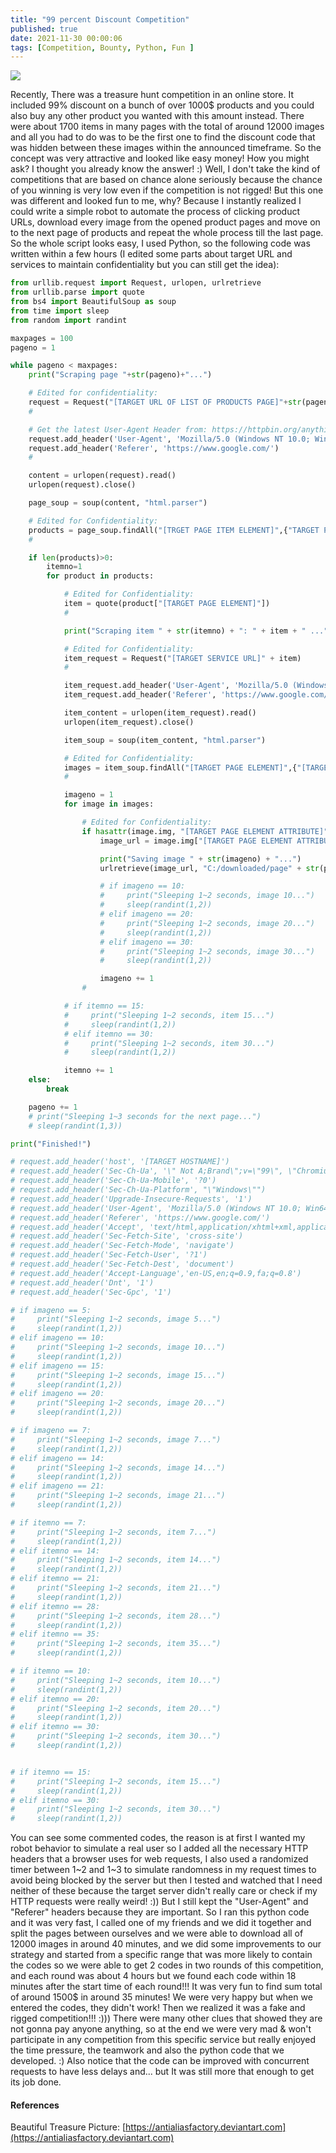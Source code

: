 ```yaml
---
title: "99 percent Discount Competition"
published: true
date: 2021-11-30 00:00:06
tags: [Competition, Bounty, Python, Fun ]
---
```


![](/blog/assets/bounty1.png)

Recently, There was a treasure hunt competition in an online store. It included 99% discount on a bunch of over 1000$ products and you could also buy any other product you wanted with this amount instead. There were about 1700 items in many pages with the total of around 12000 images and all you had to do was to be the first one to find the discount code that was hidden between these images within the announced timeframe. So the concept was very attractive and looked like easy money! How you might ask? I thought you already know the answer! :)
Well, I don't take the kind of competitions that are based on chance alone seriously because the chance of you winning is very low even if the competition is not rigged! But this one was different and looked fun to me, why? Because I instantly realized I could write a simple robot to automate the process of clicking product URLs, download every image from the opened product pages and move on to the next page of products and repeat the whole process till the last page. So the whole script looks easy, I used Python, so the following code was written within a few hours (I edited some parts about target URL and services to maintain confidentiality but you can still get the idea):

```python
from urllib.request import Request, urlopen, urlretrieve
from urllib.parse import quote
from bs4 import BeautifulSoup as soup
from time import sleep
from random import randint

maxpages = 100
pageno = 1

while pageno < maxpages:
    print("Scraping page "+str(pageno)+"...")

    # Edited for confidentiality:
    request = Request("[TARGET URL OF LIST OF PRODUCTS PAGE]"+str(pageno))
    #

    # Get the latest User-Agent Header from: https://httpbin.org/anything
    request.add_header('User-Agent', 'Mozilla/5.0 (Windows NT 10.0; Win64; x64) AppleWebKit/537.36 (KHTML, like Gecko) Chrome/96.0.4664.45 Safari/537.36')
    request.add_header('Referer', 'https://www.google.com/')
    #

    content = urlopen(request).read()
    urlopen(request).close()

    page_soup = soup(content, "html.parser")

    # Edited for Confidentiality:
    products = page_soup.findAll("[TRGET PAGE ITEM ELEMENT]",{"TARGET PAGE CLASS"})  
    #

    if len(products)>0:
        itemno=1
        for product in products:

            # Edited for Confidentiality:
            item = quote(product["[TARGET PAGE ELEMENT]"])
            #

            print("Scraping item " + str(itemno) + ": " + item + " ...")

            # Edited for Confidentiality:
            item_request = Request("[TARGET SERVICE URL]" + item)
            #

            item_request.add_header('User-Agent', 'Mozilla/5.0 (Windows NT 10.0; Win64; x64) AppleWebKit/537.36 (KHTML, like Gecko) Chrome/96.0.4664.45 Safari/537.36')
            item_request.add_header('Referer', 'https://www.google.com/')

            item_content = urlopen(item_request).read()
            urlopen(item_request).close()

            item_soup = soup(item_content, "html.parser")

            # Edited for Confidentiality:
            images = item_soup.findAll("[TARGET PAGE ELEMENT]",{"[TARGET PAGE CLASS]"})
            #

            imageno = 1
            for image in images:

                # Edited for Confidentiality:
                if hasattr(image.img, "[TARGET PAGE ELEMENT ATTRIBUTE]"):
                    image_url = image.img["[TARGET PAGE ELEMENT ATTRIBUTE]"]

                    print("Saving image " + str(imageno) + "...")
                    urlretrieve(image_url, "C:/downloaded/page" + str(pageno) + "_item" + str(itemno) + "_" + str(imageno) + ".jpg")

                    # if imageno == 10:
                    #     print("Sleeping 1~2 seconds, image 10...")
                    #     sleep(randint(1,2))
                    # elif imageno == 20:
                    #     print("Sleeping 1~2 seconds, image 20...")
                    #     sleep(randint(1,2))
                    # elif imageno == 30:
                    #     print("Sleeping 1~2 seconds, image 30...")
                    #     sleep(randint(1,2))

                    imageno += 1
                #

            # if itemno == 15:
            #     print("Sleeping 1~2 seconds, item 15...")
            #     sleep(randint(1,2))
            # elif itemno == 30:
            #     print("Sleeping 1~2 seconds, item 30...")
            #     sleep(randint(1,2))

            itemno += 1
    else:
        break

    pageno += 1
    # print("Sleeping 1~3 seconds for the next page...")
    # sleep(randint(1,3))

print("Finished!")

# request.add_header('host', '[TARGET HOSTNAME]')
# request.add_header('Sec-Ch-Ua', '\" Not A;Brand\";v=\"99\", \"Chromium\";v=\"96\", \"Google Chrome\";v=\"96\"')
# request.add_header('Sec-Ch-Ua-Mobile', '?0')
# request.add_header('Sec-Ch-Ua-Platform', "\"Windows\"")
# request.add_header('Upgrade-Insecure-Requests', '1')
# request.add_header('User-Agent', 'Mozilla/5.0 (Windows NT 10.0; Win64; x64) AppleWebKit/537.36 (KHTML, like Gecko) Chrome/96.0.4664.45 Safari/537.36')
# request.add_header('Referer', 'https://www.google.com/')
# request.add_header('Accept', 'text/html,application/xhtml+xml,application/xml;q=0.9,image/avif,image/webp,image/apng,*/*;q=0.8,application/signed-exchange;v=b3;q=0.9')
# request.add_header('Sec-Fetch-Site', 'cross-site')
# request.add_header('Sec-Fetch-Mode', 'navigate')
# request.add_header('Sec-Fetch-User', '?1')
# request.add_header('Sec-Fetch-Dest', 'document')
# request.add_header('Accept-Language','en-US,en;q=0.9,fa;q=0.8')
# request.add_header('Dnt', '1')
# request.add_header('Sec-Gpc', '1')

# if imageno == 5:
#     print("Sleeping 1~2 seconds, image 5...")
#     sleep(randint(1,2))
# elif imageno == 10:
#     print("Sleeping 1~2 seconds, image 10...")
#     sleep(randint(1,2))
# elif imageno == 15:
#     print("Sleeping 1~2 seconds, image 15...")
#     sleep(randint(1,2))
# elif imageno == 20:
#     print("Sleeping 1~2 seconds, image 20...")
#     sleep(randint(1,2))

# if imageno == 7:
#     print("Sleeping 1~2 seconds, image 7...")
#     sleep(randint(1,2))
# elif imageno == 14:
#     print("Sleeping 1~2 seconds, image 14...")
#     sleep(randint(1,2))
# elif imageno == 21:
#     print("Sleeping 1~2 seconds, image 21...")
#     sleep(randint(1,2))

# if itemno == 7:
#     print("Sleeping 1~2 seconds, item 7...")
#     sleep(randint(1,2))
# elif itemno == 14:
#     print("Sleeping 1~2 seconds, item 14...")
#     sleep(randint(1,2))
# elif itemno == 21:
#     print("Sleeping 1~2 seconds, item 21...")
#     sleep(randint(1,2))
# elif itemno == 28:
#     print("Sleeping 1~2 seconds, item 28...")
#     sleep(randint(1,2))
# elif itemno == 35:
#     print("Sleeping 1~2 seconds, item 35...")
#     sleep(randint(1,2))

# if itemno == 10:
#     print("Sleeping 1~2 seconds, item 10...")
#     sleep(randint(1,2))
# elif itemno == 20:
#     print("Sleeping 1~2 seconds, item 20...")
#     sleep(randint(1,2))
# elif itemno == 30:
#     print("Sleeping 1~2 seconds, item 30...")
#     sleep(randint(1,2))


# if itemno == 15:
#     print("Sleeping 1~2 seconds, item 15...")
#     sleep(randint(1,2))
# elif itemno == 30:
#     print("Sleeping 1~2 seconds, item 30...")
#     sleep(randint(1,2))
```

You can see some commented codes, the reason is at first I wanted my robot behavior to simulate a real user so I added all the necessary HTTP headers that a browser uses for web requests, I also used a randomized timer between 1~2 and 1~3 to simulate randomness in my request times to avoid being blocked by the server but then I tested and watched that I need neither of these because the target server didn't really care or check if my HTTP requests were really weird! :)) But I still kept the "User-Agent" and "Referer" headers because they are important. So I ran this python code and it was very fast, I called one of my friends and we did it together and split the pages between ourselves and we were able to download all of 12000 images in around 40 minutes, and we did some improvements to our strategy and started from a specific range that was more likely to contain the codes so we were able to get 2 codes in two rounds of this competition, and each round was about 4 hours but we found each code within 18 minutes after the start time of each round!!! It was very fun to find sum total of around 1500$ in around 35 minutes! We were very happy but when we entered the codes, they didn't work! Then we realized it was a fake and rigged competition!!! :))) There were many other clues that showed they are not gonna pay anyone anything, so at the end we were very mad & won't participate in any competition from this specific service but really enjoyed the time pressure, the teamwork and also the python code that we developed. :)
Also notice that the code can be improved with concurrent requests to have less delays and... but It was still more that enough to get its job done.

#### References
Beautiful Treasure Picture: [https://antialiasfactory.deviantart.com](https://antialiasfactory.deviantart.com)
